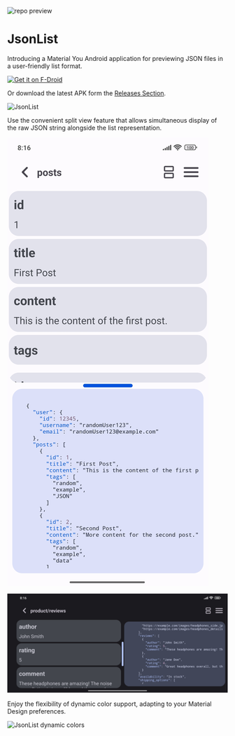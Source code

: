 ![repo preview](https://repository-images.githubusercontent.com/507594462/8b9d54af-1231-43e3-a84a-5d19da2e5e38)
# JsonList
Introducing a Material You Android application for previewing JSON files in a user-friendly list format.

[<img src="https://fdroid.gitlab.io/artwork/badge/get-it-on.png"
     alt="Get it on F-Droid"
     height="80">](https://f-droid.org/packages/com.sjapps.jsonlist/)

Or download the latest APK form the [Releases Section](https://github.com/SlaVcE14/JsonList/releases/latest).

![JsonList](images/jsonlist_main.jpg)

Use the convenient split view feature that allows simultaneous display of the raw JSON string alongside the list representation.

![JsonList split view](images/jsonlist_splitview.jpg)

![JsonList split view landscape](images/jsonlist_splitview_landscape.jpg)

Enjoy the flexibility of dynamic color support, adapting to your Material Design preferences.

![JsonList dynamic colors](images/jsonlist_material_colots.gif)
